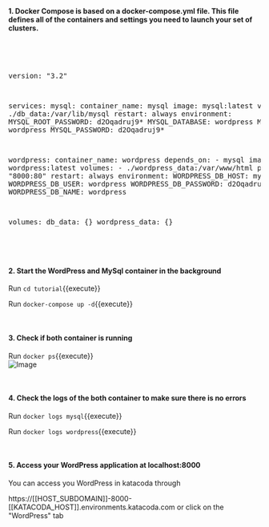 </br>

#### 1. Docker Compose is based on a docker-compose.yml file. This file defines all of the containers and settings you need to launch your set of clusters.
</br>
<pre class="file" data-filename="./docker-compose.yml" data-target="replace">

version: "3.2"
 
services:
  mysql:
    container_name: mysql
    image: mysql:latest
    volumes:
      - ./db_data:/var/lib/mysql
    restart: always
    environment:
      MYSQL_ROOT_PASSWORD: d2Oqadruj9*
      MYSQL_DATABASE: wordpress
      MYSQL_USER: wordpress
      MYSQL_PASSWORD: d2Oqadruj9*
 
  wordpress:
    container_name: wordpress
    depends_on:
      - mysql
    image: wordpress:latest
    volumes:
      - ./wordpress_data:/var/www/html
    ports:
      - "8000:80"
    restart: always
    environment:
      WORDPRESS_DB_HOST: mysql:3306
      WORDPRESS_DB_USER: wordpress
      WORDPRESS_DB_PASSWORD: d2Oqadruj9*
      WORDPRESS_DB_NAME: wordpress
 
volumes:
  db_data: {}
  wordpress_data: {}

</pre>

</br>

#### 2. Start the WordPress and MySql container in the background

Run `cd tutorial`{{execute}}
<br />

Run `docker-compose up -d`{{execute}}

</br>

#### 3. Check if both container is running

Run `docker ps`{{execute}}
</br>
![Image](./step2photo/PII1.png)

</br>

#### 4. Check the logs of the both container to make sure there is no errors

Run `docker logs mysql`{{execute}}

Run `docker logs wordpress`{{execute}}

</br>

#### 5. Access your WordPress application at localhost:8000

You can access you WordPress in katacoda through 

https://[[HOST_SUBDOMAIN]]-8000-[[KATACODA_HOST]].environments.katacoda.com or click on the "WordPress" tab

